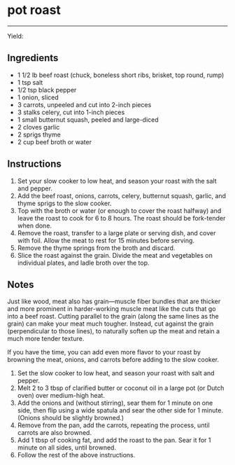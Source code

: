 # pot roast
---
Yield: 

## Ingredients
- 1 1/2 lb beef roast (chuck, boneless short ribs, brisket, top round, rump)
- 1 tsp salt
- 1/2 tsp black pepper
- 1 onion, sliced
- 3 carrots, unpeeled and cut into 2-inch pieces
- 3 stalks celery, cut into 1-inch pieces
- 1 small butternut squash, peeled and large-diced
- 2 cloves garlic
- 2 sprigs thyme
- 2 cup beef broth or water

## Instructions
1. Set your slow cooker to low heat, and season your roast with the salt and pepper.
2. Add the beef roast, onions, carrots, celery, butternut squash, garlic, and thyme sprigs to the slow cooker. 
3. Top with the broth or water (or enough to cover the roast halfway) and leave the roast to cook for 6 to 8 hours. The roast should be fork-tender when done.
4. Remove the roast, transfer to a large plate or serving dish, and cover with foil. Allow the meat to rest for 15 minutes before serving.
5. Remove the thyme springs from the broth and discard.
6. Slice the roast against the grain. Divide the meat and vegetables on individual plates, and ladle broth over the top.

## Notes
Just like wood, meat also has grain—muscle fiber bundles that are thicker and more prominent in harder-working muscle meat like the cuts that go into a beef roast.  Cutting parallel to the grain (along the same lines as the grain) can make your meat much tougher. Instead, cut against the grain (perpendicular to those lines), to naturally soften up the meat and retain a much more tender texture.

If you have the time, you can add even more flavor to your roast by browning the meat, onions, and carrots before adding to the slow cooker.
1. Set the slow cooker to low heat, and season your roast with salt and pepper.
2. Melt 2 to 3 tbsp of clarified butter or coconut oil in a large pot (or Dutch oven) over medium-high heat.
3. Add the onions and (without stirring), sear them for 1 minute on one side, then flip using a wide spatula and sear the other side for 1 minute. (Onions should be slightly browned.)
4. Remove from the pan, add the carrots, repeating the process, until carrots are also browned.
5. Add 1 tbsp of cooking fat, and add the roast to the pan. Sear it for 1 minute on all sides, until browned.
6. Follow the rest of the above instructions.

